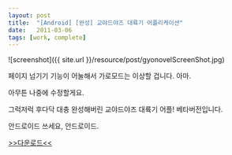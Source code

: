 ```yaml
---
layout: post
title:  "[Android] [완성] 교야드야즈 대륙기 어플리케이션"
date:   2011-03-06
tags: [work, complete]
---
```


![screenshot]({{ site.url }}/resource/post/gyonovelScreenShot.jpg)

페이지 넘기기 기능이 어눌해서 가로모드는 이상할 겁니다. 아마.

아무튼 나중에 수정할게요. 

그럭저럭 후다닥 대충 완성해버린 교야드야즈 대륙기 어플! 베타버전입니다. 

안드로이드 쓰세요, 안드로이드.

[>>다운로드<<](https://play.google.com/store/apps/details?id=delight.gyonovel)